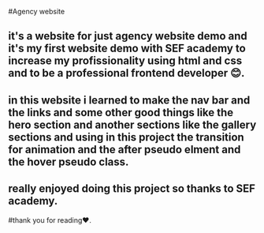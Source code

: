 #Agency website 
## it's a website for just agency website demo and it's my first website demo with SEF academy to increase my profissionality using html and css and to be a professional frontend developer 😊.
## in this website i learned to make the nav bar and the links and some other good things like the hero section and another sections like the gallery sections and using in this project the transition for animation and the after pseudo elment and the hover pseudo class.
## really enjoyed doing this project so thanks to SEF academy.
#thank you for reading❤️.
